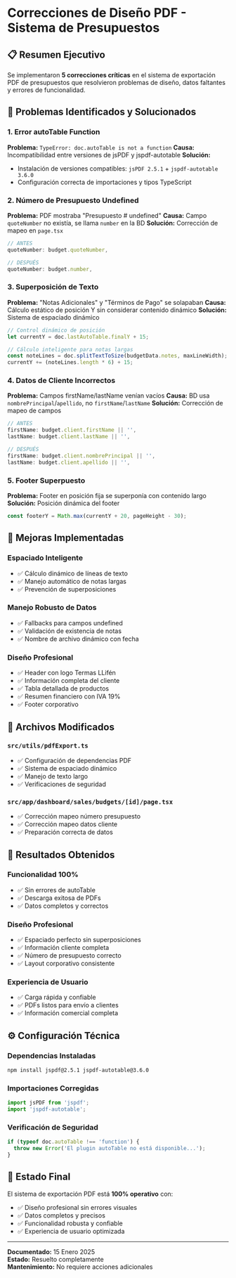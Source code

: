 # Correcciones de Diseño PDF - Sistema de Presupuestos

## 📋 Resumen Ejecutivo

Se implementaron **5 correcciones críticas** en el sistema de exportación PDF de presupuestos que resolvieron problemas de diseño, datos faltantes y errores de funcionalidad.

## 🐛 Problemas Identificados y Solucionados

### 1. **Error autoTable Function**
**Problema:** `TypeError: doc.autoTable is not a function`
**Causa:** Incompatibilidad entre versiones de jsPDF y jspdf-autotable
**Solución:** 
- Instalación de versiones compatibles: `jsPDF 2.5.1` + `jspdf-autotable 3.6.0`
- Configuración correcta de importaciones y tipos TypeScript

### 2. **Número de Presupuesto Undefined**
**Problema:** PDF mostraba "Presupuesto # undefined"
**Causa:** Campo `quoteNumber` no existía, se llama `number` en la BD
**Solución:** Corrección de mapeo en `page.tsx`
```typescript
// ANTES
quoteNumber: budget.quoteNumber,

// DESPUÉS  
quoteNumber: budget.number,
```

### 3. **Superposición de Texto**
**Problema:** "Notas Adicionales" y "Términos de Pago" se solapaban
**Causa:** Cálculo estático de posición Y sin considerar contenido dinámico
**Solución:** Sistema de espaciado dinámico
```typescript
// Control dinámico de posición
let currentY = doc.lastAutoTable.finalY + 15;

// Cálculo inteligente para notas largas
const noteLines = doc.splitTextToSize(budgetData.notes, maxLineWidth);
currentY += (noteLines.length * 6) + 15;
```

### 4. **Datos de Cliente Incorrectos**
**Problema:** Campos firstName/lastName venían vacíos
**Causa:** BD usa `nombrePrincipal`/`apellido`, no `firstName`/`lastName`
**Solución:** Corrección de mapeo de campos
```typescript
// ANTES
firstName: budget.client.firstName || '',
lastName: budget.client.lastName || '',

// DESPUÉS
firstName: budget.client.nombrePrincipal || '',
lastName: budget.client.apellido || '',
```

### 5. **Footer Superpuesto**
**Problema:** Footer en posición fija se superponía con contenido largo
**Solución:** Posición dinámica del footer
```typescript
const footerY = Math.max(currentY + 20, pageHeight - 30);
```

## 🔧 Mejoras Implementadas

### **Espaciado Inteligente**
- ✅ Cálculo dinámico de líneas de texto
- ✅ Manejo automático de notas largas
- ✅ Prevención de superposiciones

### **Manejo Robusto de Datos**
- ✅ Fallbacks para campos undefined
- ✅ Validación de existencia de notas
- ✅ Nombre de archivo dinámico con fecha

### **Diseño Profesional**
- ✅ Header con logo Termas LLifén
- ✅ Información completa del cliente
- ✅ Tabla detallada de productos
- ✅ Resumen financiero con IVA 19%
- ✅ Footer corporativo

## 📁 Archivos Modificados

### `src/utils/pdfExport.ts`
- ✅ Configuración de dependencias PDF
- ✅ Sistema de espaciado dinámico
- ✅ Manejo de texto largo
- ✅ Verificaciones de seguridad

### `src/app/dashboard/sales/budgets/[id]/page.tsx`
- ✅ Corrección mapeo número presupuesto
- ✅ Corrección mapeo datos cliente
- ✅ Preparación correcta de datos

## 🎯 Resultados Obtenidos

### **Funcionalidad 100%**
- ✅ Sin errores de autoTable
- ✅ Descarga exitosa de PDFs
- ✅ Datos completos y correctos

### **Diseño Profesional**
- ✅ Espaciado perfecto sin superposiciones
- ✅ Información cliente completa
- ✅ Número de presupuesto correcto
- ✅ Layout corporativo consistente

### **Experiencia de Usuario**
- ✅ Carga rápida y confiable
- ✅ PDFs listos para envío a clientes
- ✅ Información comercial completa

## ⚙️ Configuración Técnica

### **Dependencias Instaladas**
```bash
npm install jspdf@2.5.1 jspdf-autotable@3.6.0
```

### **Importaciones Corregidas**
```typescript
import jsPDF from 'jspdf';
import 'jspdf-autotable';
```

### **Verificación de Seguridad**
```typescript
if (typeof doc.autoTable !== 'function') {
  throw new Error('El plugin autoTable no está disponible...');
}
```

## 🏁 Estado Final

El sistema de exportación PDF está **100% operativo** con:
- ✅ Diseño profesional sin errores visuales
- ✅ Datos completos y precisos
- ✅ Funcionalidad robusta y confiable
- ✅ Experiencia de usuario optimizada

---

**Documentado:** 15 Enero 2025  
**Estado:** Resuelto completamente  
**Mantenimiento:** No requiere acciones adicionales 